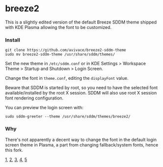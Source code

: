 # breeze2

This is a slightly edited version of the default Breeze SDDM theme shipped with KDE Plasma allowing the font to be customized.

### Install

```
git clone https://github.com/avivace/breeze2-sddm-theme
sudo mv breeze2-sddm-theme /usr/share/sddm/themes/
```

Set the new theme in `/etc/sddm.conf` or in KDE Settings > Workspace Theme > Startup and Shutdown > Login Screen.

Change the font in `theme.conf`, editing the `displayFont` value.

Beware that SDDM is started by root, so you need to have the selected font available/installed by the root X session. SDDM will also use root X session font rendering configuration.

You can preview the login screen with:

```
sudo sddm-greeter --theme /usr/share/sddm/themes/breeze2/
```

### Why

There's not apparently a decent way to change the font in the default login screen theme in Plasma, a part from changing fallback/system fonts, hence this fork.


[1](https://www.reddit.com/r/kde/comments/56l8rn/is_there_any_way_of_changing_the_sddm_default_font/db0wc5i/), [2](https://unix.stackexchange.com/questions/382793/change-the-font-used-in-the-breeze-sddm-theme), [3](https://github.com/sddm/sddm/issues/718), [4](https://github.com/sddm/sddm/issues/718#issuecomment-297484548), [5](https://ubuntuforums.org/showthread.php?t=2275515)
